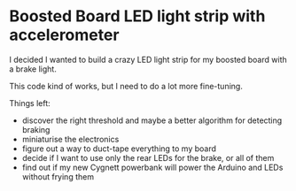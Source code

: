 # Boosted Board LED light strip with accelerometer

I decided I wanted to build a crazy LED light strip for my boosted board with a brake light.

This code kind of works, but I need to do a lot more fine-tuning.

Things left:

- discover the right threshold and maybe a better algorithm for detecting braking
- miniaturise the electronics
- figure out a way to duct-tape everything to my board
- decide if I want to use only the rear LEDs for the brake, or all of them
- find out if my new Cygnett powerbank will power the Arduino and LEDs without frying them
